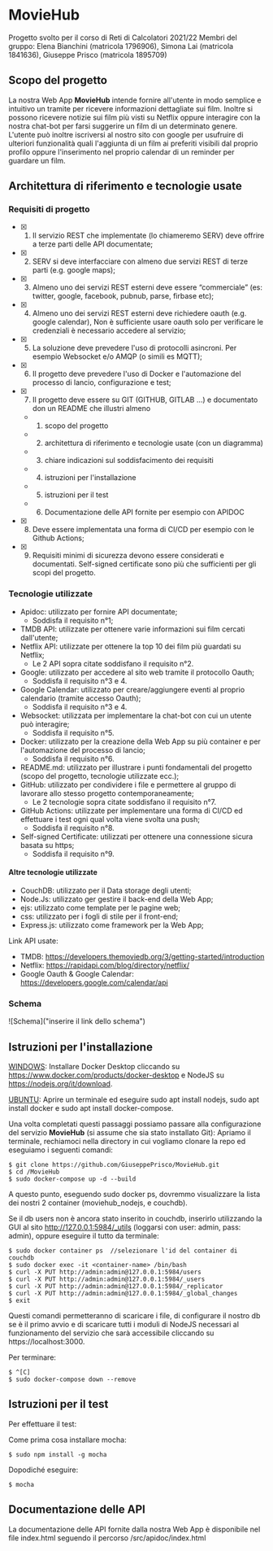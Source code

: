 # MovieHub
Progetto svolto per il corso di Reti di Calcolatori 2021/22
Membri del gruppo: Elena Bianchini (matricola 1796906), Simona Lai (matricola 1841636), Giuseppe Prisco (matricola 1895709)

## Scopo del progetto
La nostra Web App **MovieHub** intende fornire all'utente in modo semplice e intuitivo un tramite per ricevere informazioni dettagliate sui film. Inoltre si possono ricevere notizie sui film più visti su Netflix oppure interagire con la nostra chat-bot per farsi suggerire un film di un determinato genere. L'utente può inoltre iscriversi al nostro sito con google per usufruire di ulteriori funzionalità quali l'aggiunta di un film ai preferiti visibili dal proprio profilo oppure l'inserimento nel proprio calendar di un reminder per guardare un film.

## Architettura di riferimento e tecnologie usate

### Requisiti di progetto
- [x] 1. Il servizio REST che implementate (lo chiameremo SERV) deve offrire a terze parti delle API documentate;
- [x] 2. SERV si deve interfacciare con almeno due servizi REST di terze parti (e.g. google maps);
- [x] 3. Almeno uno dei servizi REST esterni deve essere “commerciale” (es: twitter, google, facebook, pubnub,  parse, firbase etc);
- [x] 4. Almeno uno dei servizi REST esterni deve richiedere oauth (e.g. google calendar), Non è sufficiente usare oauth solo per verificare le credenziali è necessario accedere al servizio;
- [x] 5. La soluzione deve prevedere l'uso di protocolli asincroni. Per esempio Websocket e/o AMQP (o simili es MQTT);
- [x] 6. Il progetto deve prevedere l'uso di Docker e l'automazione del processo di lancio, configurazione e test;
- [x] 7. Il progetto deve essere su GIT (GITHUB, GITLAB ...) e documentato don un README che illustri almeno 
    - 1. scopo del progetto
    - 2. architettura di riferimento e tecnologie usate (con un diagramma)
    - 3. chiare indicazioni sul soddisfacimento dei requisiti
    - 4. istruzioni per l'installazione
    - 5. istruzioni per il test
    - 6. Documentazione delle API fornite per esempio con APIDOC
- [x] 8. Deve essere implementata una forma di CI/CD per esempio con le Github Actions;
- [x] 9. Requisiti minimi di sicurezza devono essere considerati e documentati. Self-signed certificate sono più che sufficienti per gli scopi del progetto.

### Tecnologie utilizzate
- Apidoc: utilizzato per fornire API documentate;
  - Soddisfa il requisito n°1;
- TMDB API: utilizzate per ottenere varie informazioni sui film cercati dall'utente;
- Netflix API: utilizzate per ottenere la top 10 dei film più guardati su Netflix;
  - Le 2 API sopra citate soddisfano il requisito n°2.
- Google: utilizzato per accedere al sito web tramite il protocollo Oauth;
  - Soddisfa il requisito n°3 e 4.
- Google Calendar: utilizzato per creare/aggiungere eventi al proprio calendario (tramite accesso Oauth);
  - Soddisfa il requisito n°3 e 4.
- Websocket: utilizzata per implementare la chat-bot con cui un utente può interagire;
  - Soddisfa il requisito n°5.
- Docker: utilizzato per la creazione della Web App su più container e per l'automazione del processo di lancio;
  - Soddisfa il requisito n°6.
- README.md: utilizzato per illustrare i punti fondamentali del progetto (scopo del progetto, tecnologie utilizzate ecc.);
- GitHub: utilizzato per condividere i file e permettere al gruppo di lavorare allo stesso progetto contemporaneamente;
  - Le 2 tecnologie sopra citate soddisfano il requisito n°7.
- GitHub Actions: utilizzate per implementare una forma di CI/CD ed effettuare i test ogni qual volta viene svolta una push;
  - Soddisfa il requisito n°8.
- Self-signed Certificate: utilizzati per ottenere una connessione sicura basata su https;
  - Soddisfa il requisito n°9.

#### Altre tecnologie utilizzate
- CouchDB: utilizzato per il Data storage degli utenti;
- Node.Js: utilizzato ger gestire il back-end della Web App;
- ejs: utilizzato come template per le pagine web;
- css: utilizzato per i fogli di stile per il front-end;
- Express.js: utilizzato come framework per la Web App;

Link API usate:
- TMDB: https://developers.themoviedb.org/3/getting-started/introduction
- Netflix: https://rapidapi.com/blog/directory/netflix/
- Google Oauth & Google Calendar: https://developers.google.com/calendar/api


### Schema
![Schema]("inserire il link dello schema")

## Istruzioni per l'installazione
<ins>WINDOWS</ins>: Installare Docker Desktop cliccando su https://www.docker.com/products/docker-desktop e NodeJS su https://nodejs.org/it/download.

<ins>UBUNTU</ins>: Aprire un terminale ed eseguire sudo apt install nodejs, sudo apt install docker e sudo apt install docker-compose.

Una volta completati questi passaggi possiamo passare alla configurazione del servizio **MovieHub** (si assume che sia stato installato Git):
Apriamo il terminale, rechiamoci nella directory in cui vogliamo clonare la repo ed eseguiamo i seguenti comandi:
```
$ git clone https://github.com/GiuseppePrisco/MovieHub.git
$ cd /MovieHub
$ sudo docker-compose up -d --build
```
A questo punto, eseguendo sudo docker ps, dovremmo visualizzare la lista dei nostri 2 container (moviehub_nodejs, e couchdb).

Se il db users non è ancora stato inserito in couchdb, inserirlo utilizzando la GUI al sito http://127.0.0.1:5984/_utils (loggarsi con user: admin, pass: admin), oppure eseguire il tutto da terminale:
```
$ sudo docker container ps  //selezionare l'id del container di couchdb
$ sudo docker exec -it <container-name> /bin/bash
$ curl -X PUT http://admin:admin@127.0.0.1:5984/users
$ curl -X PUT http://admin:admin@127.0.0.1:5984/_users
$ curl -X PUT http://admin:admin@127.0.0.1:5984/_replicator
$ curl -X PUT http://admin:admin@127.0.0.1:5984/_global_changes
$ exit
```
Questi comandi permetteranno di scaricare i file, di configurare il nostro db se è il primo avvio e di scaricare tutti i moduli di NodeJS necessari al funzionamento del servizio che sarà accessibile cliccando su https://localhost:3000.

Per terminare:
```
$ ^[C]
$ sudo docker-compose down --remove
```

## Istruzioni per il test
Per effettuare il test:

Come prima cosa installare mocha:

```
$ sudo npm install -g mocha
```
Dopodiché eseguire:
```
$ mocha
```

## Documentazione delle API
La documentazione delle API fornite dalla nostra Web App è disponibile nel file index.html seguendo il percorso /src/apidoc/index.html